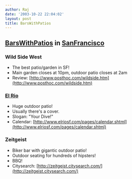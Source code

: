 ```yaml
---
author: Raj
date: '2003-10-22 22:04:02'
layout: post
title: BarsWithPatios
---
```


## [BarsWithPatios](BarsWithPatios.html) in [SanFrancisco](SanFrancisco.html)

### Wild Side West

* The best patio/garden in SF!
* Main garden closes at 10pm, outdoor patio closes at 2am
* Review: [http://www.posthoc.com/wildside.htm](http://www.posthoc.com/wildside.htm) 


### [El Rio](http://www.elriosf.com/)

* Huge outdoor patio!
* Usually there's a cover.
* Slogan: "Your Dive!"
* Calendar: [http://www.elriosf.com/pages/calendar.shtml](http://www.elriosf.com/pages/calendar.shtml)


### Zeitgeist

* Biker bar with gigantic outdoor patio!
* Outdoor seating for hundreds of hipsters!
* BBQ!
* Citysearch: [http://zeitgeist.citysearch.com/](http://zeitgeist.citysearch.com/)
